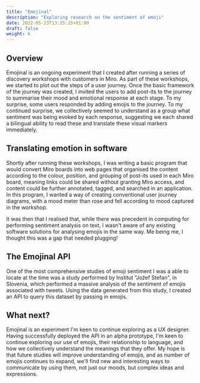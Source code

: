 ```yaml
---
title: "Emojinal"
description: "Exploring research on the sentiment of emoji"
date: 2022-05-23T13:25:15+01:00
draft: false
weight: 6
---
```


## Overview

Emojinal is an ongoing experiment that I created after running a series of discovery workshops with customers in Miro. As part of these workshops, we started to plot out the steps of a user journey. Once the basic framework of the journey was created, I invited the users to add post-its to the journey to summarise their mood and emotional response at each stage. To my surprise, some users responded by adding emojis to the journey. To my continued surprise, we collectively seemed to understand as a group what sentiment was being evoked by each response, suggesting we each shared a bilingual ability to read these and translate these visual markers immediately.

## Translating emotion in software

Shortly after running these workshops, I was writing a basic program that would convert Miro boards into web pages that organised the content according to the colour, position, and grouping of post-its used in each Miro board, meaning links could be shared without granting Miro access, and content could be further annotated, tagged, and searched in an application. In this program, I wanted a way of creating conventional user journey diagrams, with a mood meter than rose and fell according to mood captured in the workshop.

It was then that I realised that, while there was precedent in computing for performing sentiment analysis on text, I wasn't aware of any existing software solutions for analysing emojis in the same way. Me being me, I thought this was a gap that needed plugging!

## The Emojinal API

One of the most comprehensive studies of emoji sentiment I was a able to locate at the time was a study performed by Institut "Jožef Stefan", in Slovenia, which performed a massive analysis of the sentiment of emojis associated with tweets. Using the data generated from this study, I created an API to query this dataset by passing in emojis.

## What next?

Emojinal is an experiment I'm keen to continue exploring as a UX designer. Having successfully deployed the API in an alpha prototype, I'm keen to continue exploring our use of emojis, their relationship to language, and how we collectively understand the meanings that they offer. My hope is that future studies will improve understanding of emojis, and as number of emojis continues to expand, we'll find new and interesting ways to communicate by using them, not just our moods, but complex ideas and expressions.
